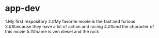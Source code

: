 # app-dev
1.My first respository
2.#My favorite movie is the fast and furious 
3.##because they have a lot of action and racing 
4.##and the character of this movie 
5.##name is ven diesel and the rock
